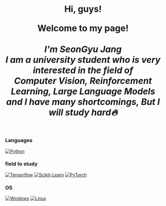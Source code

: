 <h1 align="center">Hi, guys!

<p align="center">
    <b>Welcome to my page!</b><br><br>
    <i>
        I'm SeonGyu Jang<br>
        I am a university student who is very interested in the field of <br>
        Computer Vision, Reinforcement Learning, Large Language Models<br>
        and I have many shortcomings, But I will study hard🔥 <br>
    </i><br>
</p>

### Languages
[![Python](https://img.shields.io/badge/python-black?style=for-the-badge&logo=python)](https://github.com/SeonGyuJang)

### field to study
[![Tensorflow](https://img.shields.io/badge/tensorflow-black?style=for-the-badge&logo=tensorflow)](https://github.com/SeonGyuJang)
[![Scikit-Learn](https://img.shields.io/badge/scikit--learn-black?style=for-the-badge&logo=scikit-learn)](https://github.com/SeonGyuJang)
[![PyTorch](https://img.shields.io/badge/PyTorch-black?style=for-the-badge&logo=PyTorch)](https://github.com/SeonGyuJang)


### OS
[![Windows](https://img.shields.io/badge/Windows-black?style=for-the-badge&logo=Windows)](https://github.com/SeonGyuJang)
[![Linux](https://img.shields.io/badge/linux-black?style=for-the-badge&logo=linux)](https://github.com/SeonGyuJang)

